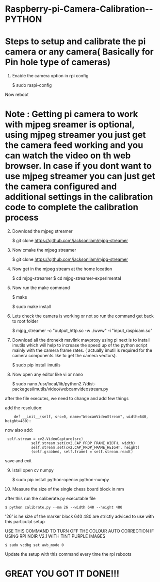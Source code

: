 # Raspberry-pi-Camera-Calibration--PYTHON



# Steps to setup and calibrate the pi camera or any camera( Basically for Pin hole type of cameras)

1. Enable the camera option in rpi config 

    $ sudo raspi-config


Now reboot


# Note : Getting pi camera to work with mjpeg sreamer is optional, using mjpeg streamer you just get the camera feed working and you can watch the video on th web browser. In case if you dont want to use mjpeg streamer you can just get the camera configured and additional settings in the calibration code to complete the calibration process





2. Download the mjpeg streamer

     $ git clone https://github.com/jacksonliam/mjpg-streamer


3. Now cmake the mjpeg streamer

     $ git clone https://github.com/jacksonliam/mjpg-streamer


4. Now get in the mjpeg stream at the home location

     $ cd mjpg-streamer
     $ cd mjpg-streamer-experimental

5. Now run the make command 

     $ make

     $ sudo make install

6. Lets check the camera is working or not so run the command
   get back to root folder

     $ mjpg_streamer -o "output_http.so -w ./www" -i "input_raspicam.so"
 

7. Download all the dronekit mavlink mavproxy using pi
next is to install imutils which will  help to increase the speed up of the python script mainly with the camera frame rates.
( actually imutil is required for the camera components like to get the camera vectors).

     $ sudo pip install imutils


8. Now open any editor like vi or nano 

     $ sudo nano /usr/local/lib/python2.7/dist-packages/imutils/video/webcamvideostream.py
     
 after the file executes, we need to change and add few things

add the resolution:

        def __init__(self, src=0, name="WebcamVideoStream", width=640, height=480):

now also add:

     self.stream = cv2.VideoCapture(src)
                self.stream.set(cv2.CAP_PROP_FRAME_WIDTH, width)
                self.stream.set(cv2.CAP_PROP_FRAME_HEIGHT, height)
                (self.grabbed, self.frame) = self.stream.read()

save and exit


9. Istall open cv numpy

     $ sudo pip install python-opencv python-numpy



10. Measure the size of the single chess board block in mm


after this run the caliberate.py executable file

    $ python calibrate.py --mm 26 --width 640 --height 480


'26' is he size of the marker block  640 480 are strictly adviced to use with this particulat setup



USE THIS COMMAND TO TURN OFF THE COLOUR AUTO CORRECTION IF USING RPI NOIR V2.1 WITH TINT PURPLE IMAGES

    $ sudo vcdbg set awb_mode 0

Update the setup with this command every time the rpi reboots 

# GREAT YOU GOT IT DONE!!!







 
